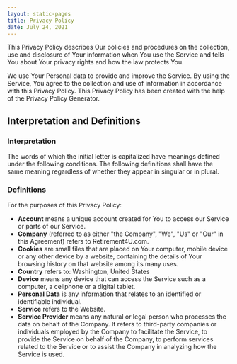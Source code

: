```yaml
---
layout: static-pages
title: Privacy Policy
date: July 24, 2021
---
```

This Privacy Policy describes Our policies and procedures on the collection,
use and disclosure of Your information when You use the Service and tells You
about Your privacy rights and how the law protects You.

We use Your Personal data to provide and improve the Service. By using the
Service, You agree to the collection and use of information in accordance with
this Privacy Policy. This Privacy Policy has been created with the help of the
Privacy Policy Generator.

## Interpretation and Definitions

### Interpretation

The words of which the initial letter is capitalized have meanings defined
under the following conditions. The following definitions shall have the same
meaning regardless of whether they appear in singular or in plural.

### Definitions

For the purposes of this Privacy Policy:

- **Account** means a unique account created for You to access our Service
or parts of our Service.
- **Company** (referred to as either "the Company", "We", "Us" or "Our" in
  this Agreement) refers to Retirement4U.com.
- **Cookies** are small files that are placed on Your computer, mobile device
  or any other device by a website, containing the details of Your browsing
  history on that website among its many uses.
- **Country** refers to: Washington, United States
- **Device** means any device that can access the Service such as a computer,
  a cellphone or a digital tablet.
- **Personal Data** is any information that relates to an identified or
  identifiable individual.
- **Service** refers to the Website.
- **Service Provider** means any natural or legal person who processes the
  data on behalf of the Company. It refers to third-party companies or
  individuals employed by the Company to facilitate the Service, to provide the
  Service on behalf of the Company, to perform services related to the Service
  or to assist the Company in analyzing how the Service is used.

